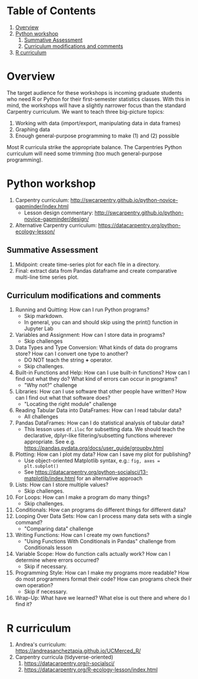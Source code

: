 
# Table of Contents

1.  [Overview](#orgd4acfcc)
2.  [Python workshop](#org5fffff8)
    1.  [Summative Assessment](#orgd63c9c6)
    2.  [Curriculum modifications and comments](#org86067c0)
3.  [R curriculum](#org185ece0)



<a id="orgd4acfcc"></a>

# Overview

The target audience for these workshops is incoming graduate students who need R or Python for their first-semester statistics classes. With this in mind, the workshops will have a slightly narrower focus than the standard Carpentry curriculum. We want to teach three big-picture topics:

1.  Working with data (import/export, manipulating data in data frames)
2.  Graphing data
3.  Enough general-purpose programming to make (1) and (2) possible

Most R curricula strike the appropriate balance. The Carpentries Python curriculum will need some trimming (too much general-purpose programming).


<a id="org5fffff8"></a>

# Python workshop

1.  Carpentry curriculum: <http://swcarpentry.github.io/python-novice-gapminder/index.html>
    -   Lesson design commentary: <http://swcarpentry.github.io/python-novice-gapminder/design/>
2.  Alternative Carpentry curriculum: <https://datacarpentry.org/python-ecology-lesson/>


<a id="orgd63c9c6"></a>

## Summative Assessment

1.  Midpoint: create time-series plot for each file in a directory.
2.  Final: extract data from Pandas dataframe and create comparative multi-line time series plot.


<a id="org86067c0"></a>

## Curriculum modifications and comments

1.  Running and Quitting: How can I run Python programs?
    -   Skip markdown.
    -   In general, you can and should skip using the print() function in Jupyter Lab
2.  Variables and Assignment: How can I store data in programs?
    -   Skip challenges
3.  Data Types and Type Conversion: What kinds of data do programs store? How can I convert one type to another?
    -   DO NOT teach the string **+** operator.
    -   Skip challenges.
4.  Built-in Functions and Help: How can I use built-in functions? How can I find out what they do? What kind of errors can occur in programs?
    -   "Why not?" challenge
5.  Libraries: How can I use software that other people have written? How can I find out what that software does?
    -   "Locating the right module" challenge
6.  Reading Tabular Data into DataFrames: How can I read tabular data?
    -   All challenges
7.  Pandas DataFrames: How can I do statistical analysis of tabular data?
    -   This lesson uses `df.iloc` for subsetting data. We should teach the declarative, dplyr-like filtering/subsetting functions wherever appropriate. See e.g. <https://pandas.pydata.org/docs/user_guide/groupby.html>
8.  Plotting: How can I plot my data? How can I save my plot for publishing?
    -   Use object-oriented Matplotlib syntax, e.g.: `fig, axes = plt.subplot()`
    -   See <https://datacarpentry.org/python-socialsci/13-matplotlib/index.html> for an alternative approach
9.  Lists: How can I store multiple values?
    -   Skip challenges.
10. For Loops: How can I make a program do many things?
    -   Skip challenges.
11. Conditionals: How can programs do different things for different data?
12. Looping Over Data Sets: How can I process many data sets with a single command?
    -   "Comparing data" challenge
13. Writing Functions: How can I create my own functions?
    -   "Using Functions With Conditionals in Pandas" challenge from <span class="underline">Conditionals</span> lesson
14. Variable Scope: How do function calls actually work? How can I determine where errors occurred?
    -   Skip if necessary.
15. Programming Style: How can I make my programs more readable? How do most programmers format their code? How can programs check their own operation?
    -   Skip if necessary.
16. Wrap-Up: What have we learned? What else is out there and where do I find it?


<a id="org185ece0"></a>

# R curriculum

1.  Andrea's curriculum: <https://andreasancheztapia.github.io/UCMerced_R/>
2.  Carpentry curricula (tidyverse-oriented)
    1.  <https://datacarpentry.org/r-socialsci/>
    2.  <https://datacarpentry.org/R-ecology-lesson/index.html>

